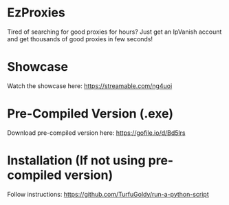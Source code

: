 # EzProxies
Tired of searching for good proxies for hours? Just get an IpVanish account and get thousands of good proxies in few seconds!

# Showcase
Watch the showcase here: https://streamable.com/ng4uoi

# Pre-Compiled Version (.exe)
Download pre-compiled version here: https://gofile.io/d/Bd5lrs

# Installation (If not using pre-compiled version)
Follow instructions: https://github.com/TurfuGoldy/run-a-python-script
